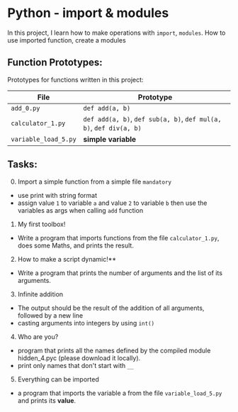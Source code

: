 # Python - import & modules

In this project, I learn how to make operations with `import`, `modules`. How to use imported function, create a modules


## Function Prototypes:

Prototypes for functions written in this project:

| File                       | Prototype                                                         |
| -------------------------- | ------------------------------------------------------------------|
| `add_0.py`                 | `def add(a, b)`                                                   |
| `calculator_1.py`          | `def add(a, b)`, `def sub(a, b)`, `def mul(a, b)`, `def div(a, b)`|
| `variable_load_5.py` | **simple variable**

## Tasks:

0. Import a simple function from a simple file `mandatory`
 * use print with string format
 * assign value `1` to variable `a` and value `2` to variable `b` then use the
   variables as args when calling `add` function
1.  My first toolbox! 
 * Write a program that imports functions from the file `calculator_1.py`, does some Maths, and prints the result.
2. How to make a script dynamic!**
 * Write a program that prints the number of arguments and the list of its arguments.
3. Infinite addition 
 * The output should be the result of the addition of all arguments, followed by a new line
 * casting arguments into integers by using `int()`
4. Who are you?
 * program that prints all the names defined by the compiled module hidden_4.pyc (please download it locally).
 * print only names that don't start with `__`
5. Everything can be imported
 * a program that imports the variable a from the file `variable_load_5.py` and prints its **value**.

